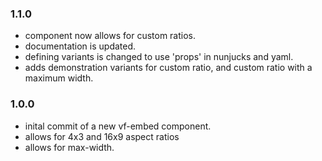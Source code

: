 ### 1.1.0

- component now allows for custom ratios.
- documentation is updated.
- defining variants is changed to use 'props' in nunjucks and yaml.
- adds demonstration variants for custom ratio, and custom ratio with a maximum width.

### 1.0.0

- inital commit of a new vf-embed component.
- allows for 4x3 and 16x9 aspect ratios
- allows for max-width.
